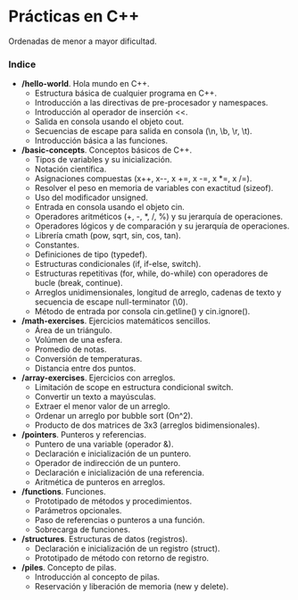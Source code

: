 # Prácticas en C++

Ordenadas de menor a mayor dificultad.

### Indice
- **/hello-world**. Hola mundo en C++.
    - Estructura básica de cualquier programa en C++.
    - Introducción a las directivas de pre-procesador y namespaces.
    - Introducción al operador de inserción <<.
    - Salida en consola usando el objeto cout.
    - Secuencias de escape para salida en consola (\n, \b, \r, \t).
    - Introducción básica a las funciones.
- **/basic-concepts**. Conceptos básicos de C++.
    - Tipos de variables y su inicialización.
    - Notación científica.
    - Asignaciones compuestas (x++, x--, x +=, x -=, x *=, x /=).
    - Resolver el peso en memoria de variables con exactitud (sizeof).
    - Uso del modificador unsigned.
    - Entrada en consola usando el objeto cin.
    - Operadores aritméticos (+, -, *, /, %) y su jerarquía de operaciones.
    - Operadores lógicos y de comparación y su jerarquía de operaciones.
    - Librería cmath (pow, sqrt, sin, cos, tan).
    - Constantes.
    - Definiciones de tipo (typedef).
    - Estructuras condicionales (if, if-else, switch).
    - Estructuras repetitivas (for, while, do-while) con operadores de bucle (break, continue).
    - Arreglos unidimensionales, longitud de arreglo, cadenas de texto y secuencia de escape null-terminator (\0).
    - Método de entrada por consola cin.getline() y cin.ignore().
- **/math-exercises**. Ejercicios matemáticos sencillos.
    - Área de un triángulo.
    - Volúmen de una esfera.
    - Promedio de notas.
    - Conversión de temperaturas.
    - Distancia entre dos puntos.
- **/array-exercises**. Ejercicios con arreglos.
    - Limitación de scope en estructura condicional switch.
    - Convertir un texto a mayúsculas.
    - Extraer el menor valor de un arreglo.
    - Ordenar un arreglo por bubble sort (On^2).
    - Producto de dos matrices de 3x3 (arreglos bidimensionales).
- **/pointers**. Punteros y referencias.
    - Puntero de una variable (operador &).
    - Declaración e inicialización de un puntero.
    - Operador de indirección de un puntero.
    - Declaración e inicialización de una referencia.
    - Aritmética de punteros en arreglos.
- **/functions**. Funciones.
    - Prototipado de métodos y procedimientos.
    - Parámetros opcionales.
    - Paso de referencias o punteros a una función.
    - Sobrecarga de funciones.
- **/structures**. Estructuras de datos (registros).
    - Declaración e inicialización de un registro (struct).
    - Prototipado de método con retorno de registro.
- **/piles**. Concepto de pilas.
    - Introducción al concepto de pilas.
    - Reservación y liberación de memoria (new y delete).